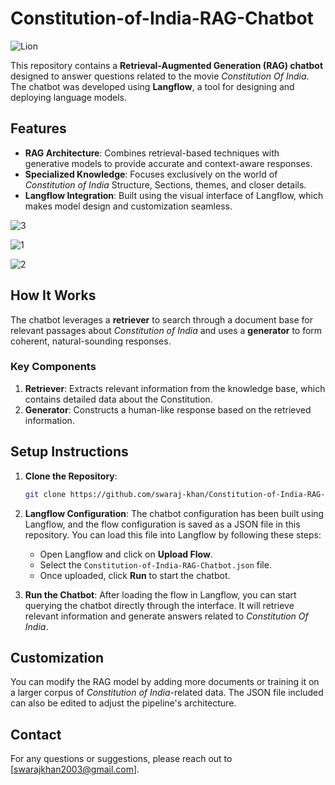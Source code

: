 # Constitution-of-India-RAG-Chatbot

![Lion](https://github.com/user-attachments/assets/7c257cea-ccfb-4cb6-9e9e-88d6ab486b8b)

This repository contains a **Retrieval-Augmented Generation (RAG) chatbot** designed to answer questions related to the movie *Constitution Of India*. The chatbot was developed using **Langflow**, a tool for designing and deploying language models.

## Features

- **RAG Architecture**: Combines retrieval-based techniques with generative models to provide accurate and context-aware responses.
- **Specialized Knowledge**: Focuses exclusively on the world of *Constitution of India* Structure, Sections, themes, and closer details.
- **Langflow Integration**: Built using the visual interface of Langflow, which makes model design and customization seamless.


![3](https://github.com/user-attachments/assets/02fa7a2c-32d8-4a64-b4d0-31d291bfbc8f)


![1](https://github.com/user-attachments/assets/0eac53a5-a049-462c-9c31-e6b7614e1040)

![2](https://github.com/user-attachments/assets/7937652b-7d46-43b4-8f98-3ae8dfada074)



## How It Works

The chatbot leverages a **retriever** to search through a document base for relevant passages about *Constitution of India* and uses a **generator** to form coherent, natural-sounding responses.

### Key Components

1. **Retriever**: Extracts relevant information from the knowledge base, which contains detailed data about the Constitution.
2. **Generator**: Constructs a human-like response based on the retrieved information.

## Setup Instructions

1. **Clone the Repository**:
    ```bash
    git clone https://github.com/swaraj-khan/Constitution-of-India-RAG-Chatbot.git
    ```


2. **Langflow Configuration**:
    The chatbot configuration has been built using Langflow, and the flow configuration is saved as a JSON file in this repository. You can load this file into Langflow by following these steps:
    
    - Open Langflow and click on **Upload Flow**.
    - Select the `Constitution-of-India-RAG-Chatbot.json` file.
    - Once uploaded, click **Run** to start the chatbot.

3. **Run the Chatbot**:
    After loading the flow in Langflow, you can start querying the chatbot directly through the interface. It will retrieve relevant information and generate answers related to *Constitution Of India*.



## Customization

You can modify the RAG model by adding more documents or training it on a larger corpus of *Constitution of India*-related data. The JSON file included can also be edited to adjust the pipeline's architecture.

## Contact

For any questions or suggestions, please reach out to [swarajkhan2003@gmail.com].
